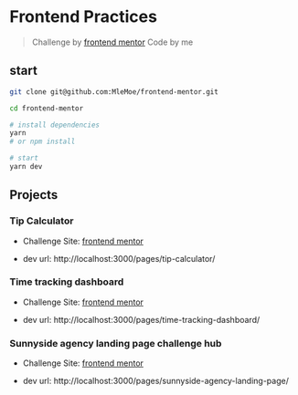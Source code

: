 # Frontend Practices

> Challenge by [frontend mentor](https://www.frontendmentor.io/home)
> Code by me

## start

```bash
git clone git@github.com:MleMoe/frontend-mentor.git

cd frontend-mentor

# install dependencies
yarn
# or npm install

# start
yarn dev
```

## Projects

### Tip Calculator

- Challenge Site: [frontend mentor](https://www.frontendmentor.io/challenges/tip-calculator-app-ugJNGbJUX)

- dev url: http://localhost:3000/pages/tip-calculator/

### Time tracking dashboard

- Challenge Site: [frontend mentor](https://www.frontendmentor.io/challenges/time-tracking-dashboard-UIQ7167Jw)

- dev url: http://localhost:3000/pages/time-tracking-dashboard/

### Sunnyside agency landing page challenge hub

- Challenge Site: [frontend mentor](https://www.frontendmentor.io/challenges/sunnyside-agency-landing-page-7yVs3B6ef)

- dev url: http://localhost:3000/pages/sunnyside-agency-landing-page/

